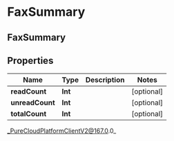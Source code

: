 # FaxSummary

## FaxSummary

## Properties

|Name | Type | Description | Notes|
|------------ | ------------- | ------------- | -------------|
| **readCount** | **Int** |  | [optional] |
| **unreadCount** | **Int** |  | [optional] |
| **totalCount** | **Int** |  | [optional] |



_PureCloudPlatformClientV2@167.0.0_
